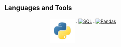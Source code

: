 


## Languages and Tools
<p align="center">
<a href="https://docs.python.org/3/"><img src="https://raw.githubusercontent.com/github/explore/80688e429a7d4ef2fca1e82350fe8e3517d3494d/topics/python/python.png" alt="Python" height="80" style="vertical-align:top; margin:4px">
<a href="https://www.postgresql.org/"><img src ="https://user-images.githubusercontent.com/64672882/215910703-be054c75-9e9c-4bec-aa1d-5119203e9d4d.jpg" alt="SQL" height"80" width="80" style="vertical-align:top; margin:4px">
<a href="https://pandas.pydata.org/docs/"><img src ="https://github.com/pandas-dev/pandas/blob/main/web/pandas/static/img/pandas.svg" alt="Pandas" height"120" width="120" style="vertical-align:top; margin:4px">



<!--
**TaydenBehunin/TaydenBehunin** is a ✨ _special_ ✨ repository because its `README.md` (this file) appears on your GitHub profile.

Here are some ideas to get you started:

### 🔭 I’m currently working on graduating from the Bloomtech program
- 🌱 I’m currently learning SQL/ETL, Portuguese
- 👯 I’m looking to collaborate on ...
- 🤔 I’m looking for help with data engineering
- 💬 Ask me about golf or snowboarding!
- 📫 How to reach me: ...
- 😄 Pronouns: ...
- ⚡ Fun fact: ...
-->
